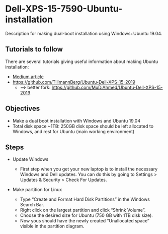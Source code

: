 # Dell-XPS-15-7590-Ubuntu-installation
Description for making dual-boot installation using Windows+Ubuntu 19.04.

## Tutorials to follow

There are several tutorials giving useful information about making Ubuntu installation:

 - [Medium article](https://medium.com/@tylergwlum/my-journey-installing-ubuntu-18-04-on-the-dell-xps-15-7590-2019-756f738a6447)
 - https://github.com/TillmannBerg/Ubuntu-Dell-XPS-15-2019
   - ==> better fork: https://github.com/MuDiAhmed/Ubuntu-Dell-XPS-15-2019
   
## Objectives

 - Make a dual boot installation with Windows and Ubuntu 19.04
 - Total disk space ~1TB: 250GB disk space should be left allocated to Windows, and rest for Ubuntu (main working environment)

## Steps

- Update Windows
   - First step when you get your new laptop is to install the necessary Windows and Dell updates. You can do this by going to Settings > Updates & Security > Check For Updates. 
   
- Make partition for Linux
   - Type “Create and Format Hard Disk Partitions” in the Windows Search Bar.
   - Right click on the largest partition and click “Shrink Volume”.
   - Choose the desired size for Ubuntu  (750 GB with 1TB disk size).
   - Now yous should have the newly created “Unallocated space” visible in the partition diagram.
